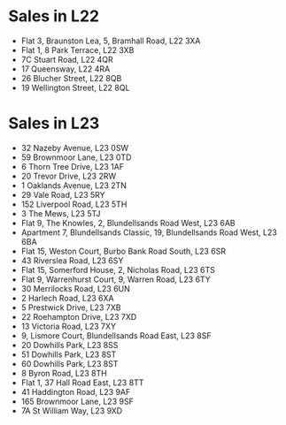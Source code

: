 # Sales in L22

* Flat 3, Braunston Lea, 5, Bramhall Road, L22 3XA
* Flat 1, 8 Park Terrace, L22 3XB
* 7C Stuart Road, L22 4QR
* 17 Queensway, L22 4RA
* 26 Blucher Street, L22 8QB
* 19 Wellington Street, L22 8QL

# Sales in L23

* 32 Nazeby Avenue, L23 0SW
* 59 Brownmoor Lane, L23 0TD
* 6 Thorn Tree Drive, L23 1AF
* 20 Trevor Drive, L23 2RW
* 1 Oaklands Avenue, L23 2TN
* 29 Vale Road, L23 5RY
* 152 Liverpool Road, L23 5TH
* 3 The Mews, L23 5TJ
* Flat 9, The Knowles, 2, Blundellsands Road West, L23 6AB
* Apartment 7, Blundellsands Classic, 19, Blundellsands Road West, L23 6BA
* Flat 15, Weston Court, Burbo Bank Road South, L23 6SR
* 43 Riverslea Road, L23 6SY
* Flat 15, Somerford House, 2, Nicholas Road, L23 6TS
* Flat 9, Warrenhurst Court, 9, Warren Road, L23 6TY
* 30 Merrilocks Road, L23 6UN
* 2 Harlech Road, L23 6XA
* 5 Prestwick Drive, L23 7XB
* 22 Roehampton Drive, L23 7XD
* 13 Victoria Road, L23 7XY
* 9, Lismore Court, Blundellsands Road East, L23 8SF
* 20 Dowhills Park, L23 8SS
* 51 Dowhills Park, L23 8ST
* 60 Dowhills Park, L23 8ST
* 8 Byron Road, L23 8TH
* Flat 1, 37 Hall Road East, L23 8TT
* 41 Haddington Road, L23 9AF
* 165 Brownmoor Lane, L23 9SF
* 7A St William Way, L23 9XD

